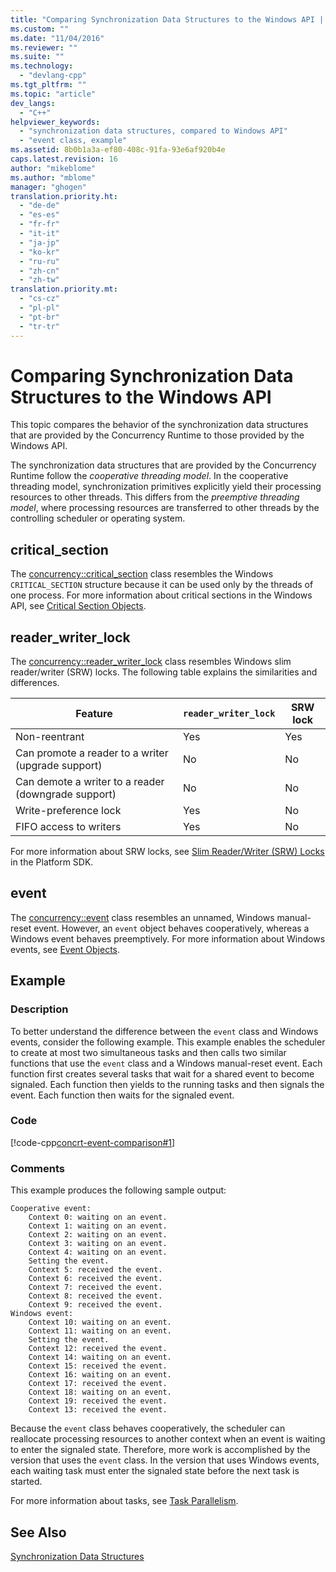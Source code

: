 ```yaml
---
title: "Comparing Synchronization Data Structures to the Windows API | Microsoft Docs"
ms.custom: ""
ms.date: "11/04/2016"
ms.reviewer: ""
ms.suite: ""
ms.technology: 
  - "devlang-cpp"
ms.tgt_pltfrm: ""
ms.topic: "article"
dev_langs: 
  - "C++"
helpviewer_keywords: 
  - "synchronization data structures, compared to Windows API"
  - "event class, example"
ms.assetid: 8b0b1a3a-ef80-408c-91fa-93e6af920b4e
caps.latest.revision: 16
author: "mikeblome"
ms.author: "mblome"
manager: "ghogen"
translation.priority.ht: 
  - "de-de"
  - "es-es"
  - "fr-fr"
  - "it-it"
  - "ja-jp"
  - "ko-kr"
  - "ru-ru"
  - "zh-cn"
  - "zh-tw"
translation.priority.mt: 
  - "cs-cz"
  - "pl-pl"
  - "pt-br"
  - "tr-tr"
---
```

# Comparing Synchronization Data Structures to the Windows API
This topic compares the behavior of the synchronization data structures that are provided by the Concurrency Runtime to those provided by the Windows API.  
  
 The synchronization data structures that are provided by the Concurrency Runtime follow the *cooperative threading model*. In the cooperative threading model, synchronization primitives explicitly yield their processing resources to other threads. This differs from the *preemptive threading model*, where processing resources are transferred to other threads by the controlling scheduler or operating system.  
  
## critical_section  
 The [concurrency::critical_section](../../parallel/concrt/reference/critical-section-class.md) class resembles the Windows `CRITICAL_SECTION` structure because it can be used only by the threads of one process. For more information about critical sections in the Windows API, see [Critical Section Objects](http://msdn.microsoft.com/library/windows/desktop/ms682530).  
  
## reader_writer_lock  
 The [concurrency::reader_writer_lock](../../parallel/concrt/reference/reader-writer-lock-class.md) class resembles Windows slim reader/writer (SRW) locks. The following table explains the similarities and differences.  
  
|Feature|`reader_writer_lock`|SRW lock|  
|-------------|--------------------------|--------------|  
|Non-reentrant|Yes|Yes|  
|Can promote a reader to a writer (upgrade support)|No|No|  
|Can demote a writer to a reader (downgrade support)|No|No|  
|Write-preference lock|Yes|No|  
|FIFO access to writers|Yes|No|  
  
 For more information about SRW locks, see [Slim Reader/Writer (SRW) Locks](http://msdn.microsoft.com/library/windows/desktop/aa904937) in the Platform SDK.  
  
## event  
 The [concurrency::event](../../parallel/concrt/reference/event-class.md) class resembles an unnamed, Windows manual-reset event. However, an `event` object behaves cooperatively, whereas a Windows event behaves preemptively. For more information about Windows events, see [Event Objects](http://msdn.microsoft.com/library/windows/desktop/ms682655).  
  
## Example  
  
### Description  
 To better understand the difference between the `event` class and Windows events, consider the following example. This example enables the scheduler to create at most two simultaneous tasks and then calls two similar functions that use the `event` class and a Windows manual-reset event. Each function first creates several tasks that wait for a shared event to become signaled. Each function then yields to the running tasks and then signals the event. Each function then waits for the signaled event.  
  
### Code  
 [!code-cpp[concrt-event-comparison#1](../../parallel/concrt/codesnippet/cpp/comparing-synchronization-data-structures-to-the-windows-api_1.cpp)]  
  
### Comments  
 This example produces the following sample output:  
  
```Output  
Cooperative event:  
    Context 0: waiting on an event.  
    Context 1: waiting on an event.  
    Context 2: waiting on an event.  
    Context 3: waiting on an event.  
    Context 4: waiting on an event.  
    Setting the event.  
    Context 5: received the event.  
    Context 6: received the event.  
    Context 7: received the event.  
    Context 8: received the event.  
    Context 9: received the event.  
Windows event:  
    Context 10: waiting on an event.  
    Context 11: waiting on an event.  
    Setting the event.  
    Context 12: received the event.  
    Context 14: waiting on an event.  
    Context 15: received the event.  
    Context 16: waiting on an event.  
    Context 17: received the event.  
    Context 18: waiting on an event.  
    Context 19: received the event.  
    Context 13: received the event.  
```  
  
 Because the `event` class behaves cooperatively, the scheduler can reallocate processing resources to another context when an event is waiting to enter the signaled state. Therefore, more work is accomplished by the version that uses the `event` class. In the version that uses Windows events, each waiting task must enter the signaled state before the next task is started.  
  
 For more information about tasks, see [Task Parallelism](../../parallel/concrt/task-parallelism-concurrency-runtime.md).  
  
## See Also  
 [Synchronization Data Structures](../../parallel/concrt/synchronization-data-structures.md)
